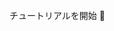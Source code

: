 <br />
<docs-internal-link-button href="~/start/getting-started/installation.md"> <span slot="text">チュートリアルを開始 🚀</span> </docs-internal-link-button>
